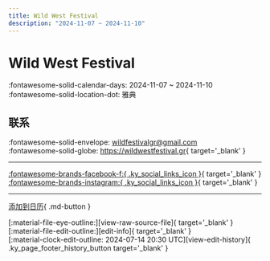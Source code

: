 ```yaml
---
title: Wild West Festival
description: "2024-11-07 ~ 2024-11-10"
---
```


# Wild West Festival 

:fontawesome-solid-calendar-days: 2024-11-07 ~ 2024-11-10  
:fontawesome-solid-location-dot: 雅典  

## 联系

:fontawesome-solid-envelope: <wildfestivalgr@gmail.com>  
:fontawesome-solid-globe: <https://wildwestfestival.gr>{ target='_blank' }  

---

 [:fontawesome-brands-facebook-f:{ .ky_social_links_icon }](https://www.facebook.com/wildwestfestival.gr){ target='_blank' } [:fontawesome-brands-instagram:{ .ky_social_links_icon }](https://instagram.com/wildwestfestival){ target='_blank' }

---

[添加到日历](https://swing.news/ics/zh-Hans/2024/el_GR/wild-west-festival-2024.ics){ .md-button }

<div class="ky_page_footer" markdown>
<div class="ky_page_footer_trailing" markdown="span">
[:material-file-eye-outline:][view-raw-source-file]{ target='_blank' }
[:material-file-edit-outline:][edit-info]{ target='_blank' }
</div>
<div class="ky_page_footer_leading" markdown="span">
[:material-clock-edit-outline: 2024-07-14 20:30 UTC][view-edit-history]{ .ky_page_footer_history_button target='_blank' }
</div>
</div>

[view-raw-source-file]: https://github.com/swingdance/events/blob/main/2024/el_GR/wild-west-festival-2024.json "查看原始源文件"
[edit-info]: https://github.com/swingdance/events/issues/new?assignees=&labels=update+event&projects=&template=03-update_entity.yml&title=%5B2024%2Fel_GR%5D%20Wild%20West%20Festival&region=el_GR&year=2024&id=wild-west-festival-2024&name=Wild%20West%20Festival&org_id= "编辑信息"

[view-edit-history]: https://github.com/swingdance/events/commits/main/2024/el_GR/wild-west-festival-2024.json "查看编辑历史"
